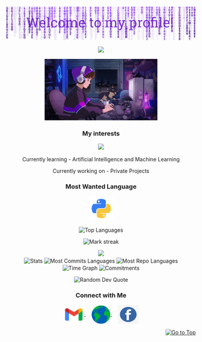 <p align="center">
  <img src="Nayan/header.png"/>
</p>
<p align="center">
   <img src="https://readme-typing-svg.demolab.com?font=Roboto+Slab&color=%237E3ACE&size=35&center=true&vCenter=true&width=450&duration=1500&pause=1000&lines=HELLO+WORLD;জাতির+ক্রাস+সুমাইয়া+বলছি" width="auto" height="35"/>
</p>
<p align="center">
  <img alt="Coding GIF" width="300" height="auto" src="Nayan/coding.gif"/>
</p>

<h3 align="center">My interests</h3>
<p align="center">
   <img src="https://readme-typing-svg.demolab.com?font=Roboto+Slab&color=%237E3ACE&size=35&center=true&vCenter=true&width=450&duration=1500&pause=1000&lines=Artificial+Intelligence;Machine+Learning;Data+Science" width="auto" height="35"/>
</p>

<p align="center">Currently learning - Artificial Intelligence and Machine Learning</p>
<p align="center">Currently working on - Private Projects</p>

<h3 align="center">Most Wanted Language</h3>
<p align="center">
  <a href="https://github.com/samarjit-sahoo/Python_Practice.git" target="_blank">
    <img align="center" src="Nayan/python.png" alt="Python" height="65" width="65" />
  </a>
</p>

<p align="center">
  <img align="center" src="https://github-readme-stats.vercel.app/api/top-langs?username=samarjit-sahoo&hide_border=true&no-bg=true&no-frame=true&layout=compact&theme=transparent&hide=html,css,jupyter%20notebook,pug,jinja" alt="Top Languages"/>
</p>

<p align="center">
  <img alt="Mark streak" src="https://github-readme-streak-stats.herokuapp.com/?user=samarjit-sahoo&hide_border=true&theme=transparent" /> 
</p>

<!--Trophy-->
<div align=center>
  <img src="https://github-profile-trophy.vercel.app/?username=samarjit-sahoo&no-bg=true&no-frame=true&row=2&column=3"/>
</div>

<div align="center">
  <img align="center" src="http://github-profile-summary-cards.vercel.app/api/cards/stats?username=samarjit-sahoo&theme=transparent" height="180em" alt="Stats"/>
  <img align="center" src="http://github-profile-summary-cards.vercel.app/api/cards/most-commit-language?username=samarjit-sahoo&theme=transparent&exclude=html,CSS,Jupyter%20Notebook" height="180em" alt="Most Commits Languages"/>
  <img align="center" src="http://github-profile-summary-cards.vercel.app/api/cards/repos-per-language?username=samarjit-sahoo&theme=transparent&exclude=html,CSS,Jupyter%20Notebook" height="180em" alt="Most Repo Languages"/>
  <img align="center" src="http://github-profile-summary-cards.vercel.app/api/cards/productive-time?username=samarjit-sahoo&theme=transparent&utcOffset=5.30" height="180em" alt="Time Graph"/>
  <img align="center" src="http://github-profile-summary-cards.vercel.app/api/cards/profile-details?username=samarjit-sahoo&theme=transparent" height="180em" alt="Commitments"/>
</div>

<p align="center">
  <img src="https://quotes-github-readme.vercel.app/api?type=horizontal&theme=transparent" alt="Random Dev Quote" />
</p>

<h3 align="center">Connect with Me</h3>
<p align="center">
  <a href="mailto:samarjit9203@gmail.com" target="_blank">
    <img align="center" src="Nayan/gmail.png" alt="mail" height="50" width="55" />
  </a>
  &nbsp;&nbsp;&nbsp;
  <a href="https://samarjit-sahoo.vercel.app" target="_blank">
    <img align="center" src="Nayan/web.png" alt="website" height="50" width="50" />
  </a>
  &nbsp;&nbsp;&nbsp;
  <a href="mailto:samarjit9203@gmail.com" target="_blank">
    <img align="center" src="Nayan/facebook.png" alt="facebook" height="50" width="55" />
  </a>
</p>
<p align="right"><a href="#top"><img src="https://img.shields.io/static/v1?label&message=Go+to+Top&color=0b6ab3&style=flat&logo" alt="Go to Top" /></a></p>
